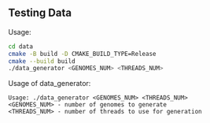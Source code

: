 ## Testing Data

Usage:

```bash
cd data
cmake -B build -D CMAKE_BUILD_TYPE=Release
cmake --build build
./data_generator <GENOMES_NUM> <THREADS_NUM>
```

Usage of data_generator:
```
Usage: ./data_generator <GENOMES_NUM> <THREADS_NUM>
<GENOMES_NUM> - number of genomes to generate
<THREADS_NUM> - number of threads to use for generation
```
